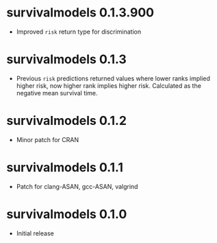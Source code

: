 # survivalmodels 0.1.3.900

* Improved `risk` return type for discrimination

# survivalmodels 0.1.3

* Previous `risk` predictions returned values where lower ranks implied higher risk, now higher rank implies higher risk. Calculated as the negative mean survival time.

# survivalmodels 0.1.2

* Minor patch for CRAN

# survivalmodels 0.1.1

* Patch for clang-ASAN, gcc-ASAN, valgrind

# survivalmodels 0.1.0

- Initial release
